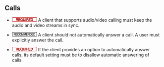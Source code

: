 Calls
-----

- ![](/badge/req.png) A client that supports audio/video calling must keep the
  audio and video streams in sync.

- ![](/badge/rec.png) A client should not automatically answer a call. A user must
  explicitly answer the call.

- ![](/badge/req.png) If the client provides an option to automatically answer
  calls, its default setting must be to disallow automatic answering of calls.

